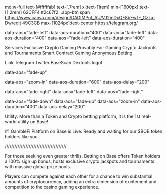 md:w-full text-[#ffffffab] text-[.7rem] xl:text-[1rem] min-[1600px]:text-[1.2rem]
62CFF4
 #2c67f2.
 .app-btn span
 https://www.canva.com/design/DAGIMPuf_AU/VJ2mDxQF8bFwT-_Gzza-Dw/edit
49C3CB
 max-[1024px]:text-center
 https://telegram.org/
 

 data-aos="fade-left" data-aos-duration="400"
data-aos="fade-left" data-aos-duration="400"
data-aos="fade-left" data-aos-duration="400"


Services
Exclusive Crypto Gaming
Provably Fair Gaming
Crypto Jackpots and Tournaments
Smart Contract Gaming
Anonymous Betting

Link
Telegram
Twitter
BaseScan
Dextools
logof


data-aos="fade-up"


data-aos="zoom-in"
data-aos-duration="600"
data-aos-delay="200"

data-aos="fade-right"
data-aos="fade-left"
data-aos="fade-right"

data-aos="fade-down"
data-aos="fade-up"
data-aos="zoom-in"
data-aos-duration="400"
data-aos-delay="200"



Utility: More than a Token and Crypto betting platform, it is the 1st real-world utility on Base! 

#1 GambleFi Platform on Base is Live: Ready and waiting for our $BOB token holders like you.


///////////////////////////////////////
 
 
For those seeking even greater thrills, Betting on Base offers Token holders a 100% sign up bonus, hosts exclusive crypto jackpots and tournaments with massive global prize pools. 

Players can compete against each other for a chance to win substantial amounts of cryptocurrency, adding an extra dimension of excitement and competition to the casino gaming experience.